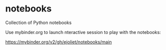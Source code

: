 # notebooks
Collection of Python notebooks

Use mybinder.org to launch nteractive session to play with the notebooks:

https://mybinder.org/v2/gh/ejoliet/notebooks/main
